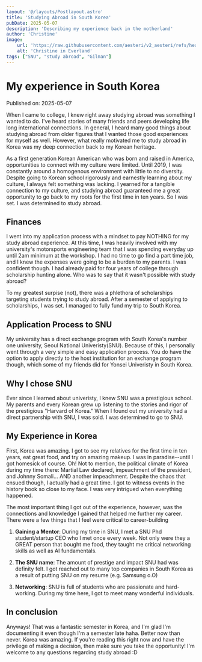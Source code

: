 ```yaml
---
layout: '@/layouts/Postlayout.astro'
title: 'Studying Abroad in South Korea'
pubDate: 2025-05-07
description: 'Describing my experience back in the motherland'
author: 'Christine'
image:
    url: 'https://raw.githubusercontent.com/aesteri/v2_aesteri/refs/heads/main/src/assets/christine4.png'
    alt: 'Christine in Everland'
tags: ["SNU", "study abroad", "Gilman"]
---
```

# My experience in South Korea

Published on: 2025-05-07

When I came to college, I knew right away studying abroad was something I wanted to do. I've heard stories of many friends and peers developing life long international connections. In general, I heard many good things about studying abroad from older figures that I wanted those good experiences for myself as well. However, what really motivated me to study abroad in Korea was my deep connection back to my Korean heritage. 

As a first generation Korean American who was born and raised in America, opportunities to connect with my culture were limited. Until 2019, I was constantly around a homogenous environment with little to no diversity. Despite going to Korean school rigorously and earnestly learning about my culture, I always felt something was lacking. I yearned for a tangible connection to my culture, and studying abroad guaranteed me a great opportunity to go back to my roots for the first time in ten years. So I was set. I was determined to study abroad. 

## Finances

I went into my application process with a mindset to pay NOTHING for my study abroad experience. At this time, I was heavily involved with my university's motorsports engineering team that I was spending everyday up until 2am minimum at the workshop. I had no time to go find a part time job, and I knew the expenses were going to be a burden to my parents. I was confident though. I had already paid for four years of college through scholarship hunting alone. Who was to say that it wasn't possible with study abroad?

To my greatest surpise (not), there was a phlethora of scholarships targeting students trying to study abroad. After a semester of applying to scholarships, I was set. I managed to fully fund my trip to South Korea. 

## Application Process to SNU

My university has a direct exchange program with South Korea's number one university, Seoul National Univeristy(SNU). Because of this, I personally went through a very simple and easy application process. You do have the option to apply directly to the host institution for an exchange program though, which some of my friends did for Yonsei Univeristy in South Korea. 

## Why I chose SNU

Ever since I learned about univeristy, I knew SNU was a prestigious school. My parents and every Korean grew up listening to the stories and rigor of the prestigious "Harvard of Korea." When I found out my university had a direct partnership with SNU, I was sold. I was determined to go to SNU.

## My Experience in Korea 

First, Korea was amazing. I got to see my relatives for the first time in ten years, eat great food, and try on amazing makeup. I was in paradise--until I got homesick of course. Oh! Not to mention, the political climate of Korea during my time there: Martial Law declared, impeachment of the president, and Johnny Somali... AND another impeachment. Despite the chaos that ensued though, I actually had a great time. I got to witness events in the history book so close to my face. I was very intrigued when everything happened. 

The most important thing I got out of the experience, however, was the connections and knowledge I gained that helped me further my career. There were a few things that I feel were critical to career-building

1. **Gaining a Mentor**: During my time in SNU, I met a SNU Phd student/startup CEO who I met once every week. Not only were they a GREAT person that bought me food, they taught me critical networking skills as well as AI fundamentals. 

2. **The SNU name**: The amount of prestige and impact SNU had was definity felt. I got reached out to many top companies in South Korea as a result of putting SNU on my resume (e.g. Samsung o.O)

3. **Networking**: SNU is full of students who are passionate and hard-working. During my time here, I got to meet many wonderful individuals.

## In conclusion

Anyways! That was a fantastic semester in Korea, and I'm glad I'm documenting it even though I'm a semester late haha. Better now than never. Korea was amazing. If you're reading this right now and have the privilege of making a decision, then make sure you take the opportunity! I'm welcome to any questions regarding study abroad :D 